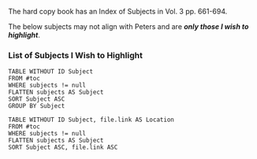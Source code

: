 The hard copy book has an Index of Subjects in Vol. 3 pp. 661-694.

The below subjects may not align with Peters and are ***only those I wish to highlight***.
### List of Subjects I Wish to Highlight
```dataview
TABLE WITHOUT ID Subject
FROM #toc
WHERE subjects != null
FLATTEN subjects AS Subject
SORT Subject ASC
GROUP BY Subject
```


`````dataview
TABLE WITHOUT ID Subject, file.link AS Location
FROM #toc
WHERE subjects != null
FLATTEN subjects AS Subject
SORT Subject ASC, file.link ASC
`````